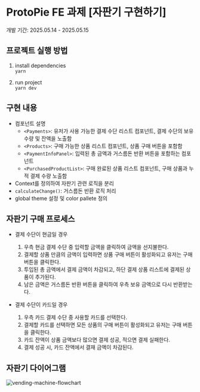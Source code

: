 # ProtoPie FE 과제 [자판기 구현하기]

개발 기간: 2025.05.14 - 2025.05.15

## 프로젝트 실행 방법

1. install dependencies  
   `yarn`

2. run project  
   `yarn dev`

## 구현 내용

- 컴포넌트 설명
  - `<Payments>`: 유저가 사용 가능한 결제 수단 리스트 컴포넌트, 결제 수단의 보유 수량 및 잔액을 노출함
  - `<Products>`: 구매 가능한 상품 리스트 컴포넌트, 상품 구매 버튼을 포함함
  - `<PaymentInfoPanel>`: 입력된 총 금액과 거스름돈 반환 버튼을 포함하는 컴포넌트
  - `<PurchasedProductList>`: 구매 완료된 상품 리스트 컴포넌트, 구매 상품과 누적 결제 수량 노출함
- Context를 정의하여 자판기 관련 로직을 분리
- `calculateChange()`: 거스름돈 반환 로직 처리
- global theme 설정 및 color pallete 정의

## 자판기 구매 프로세스

- 결제 수단이 현금일 경우

  1. 우측 현금 결제 수단 중 입력할 금액을 클릭하여 금액을 선지불한다.
  2. 결제할 상품 만큼의 금액이 입력하면 상품 구매 버튼이 활성화되고 유저는 구매 버튼을 클릭한다.
  3. 투입된 총 금액에서 결제 금액이 차감되고, 하단 결제 상품 리스트에 결제된 상품이 추가된다.
  4. 남은 금액은 거스름돈 반환 버튼을 클릭하여 우측 보유 금액으로 다시 반환받는다.

- 결제 수단이 카드일 경우

  1. 우측 카드 결제 수단 중 사용할 카드를 선택한다.
  2. 결제할 카드를 선택하면 모든 상품의 구매 버튼이 활성화되고 유저는 구매 버튼을 클릭한다.
  3. 카드 잔액이 상품 금액보다 많으면 결제 성공, 적으면 결제 실패한다.
  4. 결제 성공 시, 카드 잔액에서 결재 금액이 차감된다.

## 자판기 다이어그램

![vending-machine-flowchart](https://github.com/user-attachments/assets/82db048a-e634-4f17-a3f3-bf692e0027d4)

